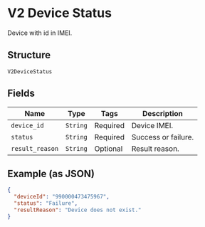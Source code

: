
# V2 Device Status

Device with id in IMEI.

## Structure

`V2DeviceStatus`

## Fields

| Name | Type | Tags | Description |
|  --- | --- | --- | --- |
| `device_id` | `String` | Required | Device IMEI. |
| `status` | `String` | Required | Success or failure. |
| `result_reason` | `String` | Optional | Result reason. |

## Example (as JSON)

```json
{
  "deviceId": "990000473475967",
  "status": "Failure",
  "resultReason": "Device does not exist."
}
```

